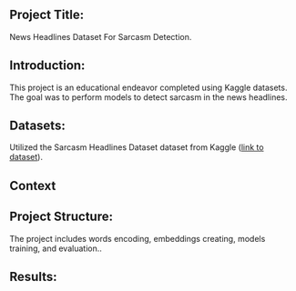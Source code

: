 ## Project Title: 
News Headlines Dataset For Sarcasm Detection.

## Introduction:
This project is an educational endeavor completed using Kaggle datasets. The goal was to perform models to detect sarcasm in the news headlines.

## Datasets:
Utilized the Sarcasm Headlines Dataset dataset from Kaggle ([link to dataset](https://www.kaggle.com/datasets/rmisra/news-headlines-dataset-for-sarcasm-detection)).

## Context

## Project Structure:
The project includes words encoding, embeddings creating, models training, and evaluation..

## Results:
